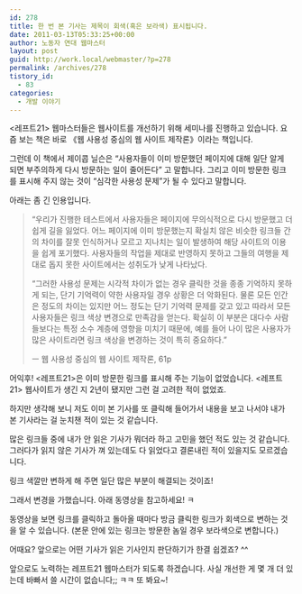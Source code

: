 ```yaml
---
id: 278
title: 한 번 본 기사는 제목이 회색(혹은 보라색) 표시됩니다.
date: 2011-03-13T05:33:25+00:00
author: 노동자 연대 웹마스터
layout: post
guid: http://work.local/webmaster/?p=278
permalink: /archives/278
tistory_id:
  - 83
categories:
  - 개발 이야기
---
```

<레프트21> 웹마스터들은 웹사이트를 개선하기 위해 세미나를 진행하고 있습니다. 요즘 보는 책은 바로 《웹 사용성 중심의 웹 사이트 제작론》이라는 책입니다.&nbsp;

그런데 이 책에서&nbsp;제이콥 닐슨은 &#8220;사용자들이 이미 방문했던 페이지에 대해 일단 알게 되면 부주의하게 다시 방문하는 일이 줄어든다&#8221; 고 말합니다. 그리고 이미 방문한 링크를 표시해 주지 않는 것이 &#8220;심각한 사용성 문제&#8221;가 될 수 있다고 말합니다.

아래는 좀 긴 인용입니다.

> &#8220;우리가 진행한 테스트에서 사용자들은 페이지에 무의식적으로 다시 방문했고 더 쉽게 길을 잃었다. 어느 페이지에 이미 방문했는지 확실치 않은 비슷한 링크들 간의 차이를 잘못 인식하거나 모르고 지나치는 일이 발생하여 해당 사이트의 이용을 쉽게 포기했다. 사용자들의 작업을 제대로 반영하지 못하고 그들의 여행을 제대로 돕지 못한 사이트에서는 성취도가 낮게 나타났다.
> 
> &#8220;그러한 사용성 문제는 시각적 차이가 없는 경우 클릭한 것을 종종 기억하지 못하게 되는, 단기 기억력이 약한 사용자일 경우 상황은 더 악화된다. 물론 모든 인간은 정도의 차이는 있지만 어느 정도는 단기 기억력 문제를 갖고 있고 따라서 모든 사용자들은 링크 색상 변경으로 만족감을 얻는다. 확실히 이 부분은 대다수 사람들보다는 특정 소수 계층에 영향을 미치기 때문에, 예를 들어 나이 많은 사용자가 많은 사이트라면 링크 색상을 변경하는 것이 특히 중요하다.&#8221;
> 
> ㅡ 웹 사용성 중심의 웹 사이트 제작론, 61p</p> 

어익후! <레프트21>은 이미 방문한 링크를 표시해 주는 기능이 없었습니다. <레프트21> 웹사이트가 생긴 지 2년이 됐지만 그런 걸 고려한 적이 없었죠.

하지만 생각해 보니 저도 이미 본 기사를 또 클릭해 들어가서 내용을 보고 나서야 내가 본 기사라는 걸 눈치챈 적이 있는 것 같습니다.

많은 링크들 중에 내가 안 읽은 기사가 뭐더라 하고 고민을 했던 적도 있는 것 같습니다. 그러다가 읽지 않은 기사가 껴 있는데도 다 읽었다고 결론내린 적이 있을지도 모르겠습니다.

링크 색깔만 변하게 해 주면 일단 많은 부분이 해결되는 것이죠!

그래서 변경을 가했습니다. 아래 동영상을 참고하세요! ㅋ

<p style="text-align: center; ">
</p>

동영상을 보면 링크를 클릭하고 돌아올 때마다 방금 클릭한 링크가 회색으로 변하는 것을 알 수 있습니다. (본문 안에 있는 링크는 방문한 놈일 경우 보라색으로 변합니다.)

어때요? 앞으로는 어떤 기사가 읽은 기사인지 판단하기가 한결 쉽겠죠? ^^

앞으로도 노력하는 레프트21 웹마스터가 되도록 하겠습니다. 사실 개선한 게 몇 개 더 있는데 바빠서 쓸 시간이 없습니다;; ㅋㅋ 또 봐요~!